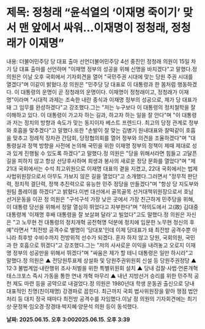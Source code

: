 # **제목: 정청래 “윤석열의 ‘이재명 죽이기’ 맞서 맨 앞에서 싸워…이재명이 정청래, 정청래가 이재명”**

  내용: 더불어민주당 당 대표 출마 선언더불어민주당 4선 중진인 정청래 의원이 15일 차기 당 대표 출마를 선언하며 "이재명 정부의 성공을 위해 신명을 바치겠다"고 말했다.정 의원은 이날 오후 국회에서 기자회견을 열어 "국민주권 시대에 맞는 당원 주권 시대를 열겠다"며 이같이 밝혔다.정 의원은 "민주당 당 대표로 이 대통령과 한 몸처럼 행동하겠다. 이 대통령의 운명이 곧 정청래의 운명이다. 이재명이 정청래이고, 정청래가 이재명"이라며 "시대적 과제는 조속한 내란 종식과 이재명 정부의 성공으로, 제가 당 대표가 돼 그 임무를 완성하겠다"고 강조했다.그는 "저는 누구보다 이 대통령의 정치철학을 잘 이해하고 있다. 이 대통령이 가고자 하는 길과, 하고자 하는 일을 잘 안다"며 "이 대통령과 저는 정치의 방향과 속도가 맞는 동지이자 베스트 프렌드다. 최고의 당정 관계로 정부와 호흡을 맞추겠다"고 말했다.또한 "손발이 잘 맞는 김병기 원내대표와 찰떡같이 호흡을 맞추고 정례적 장차관 간담회, 당정협의회를 열어 정부와 의견을 조율하겠다"며 "대통령실과 정책 방향을 사전에 논의해 국민을 위한 이재명 정부의 정책이 제때 제대로 성과 있게 진행될 수 있도록 하겠다"고 말했다.정 의원은 "당을 위해서라면 힘들고 고달픈 길을 피하지 않고 항상 선당후사하며 희생과 봉사의 새로운 정당 문화를 열었다"며 "제21대 국회에서는 수석 최고위원으로 이재명 대표의 곁을 지켰고, 22대 국회에서는 법제사법위원장으로서 아무도 가보지 않은 길을 열었다"고 소개했다.그러면서 "정무적 판단력, 정치적 결단력, 정책 추진력으로 유능한 민주 정당을 만들겠다"며 "항상 당 지도부와 원팀 플레이를 하겠다"고 밝혔다.이번 대선에서 골목골목 선거대책위원장으로서 호남 선거운동을 이끈 정 의원은 "구석구석 가장 낮은 곳에서 가장 친근하게 민주당을 위해, 이 대통령 당선을 위해서 정말 열심히 뛰었다고 자부한다"며 "하의도에서 고(故) 김대중 대통령께 '이재명 후배 대통령을 잘 보살펴 달라'고 빌었다"고도 말했다.정 의원은 자신은 "고 노무현 전 대통령의 정치개혁 공천혁명 덕분에 정치에 입문한 노무현 정신의 후예"라면서 "최전방 공격수로 별명이 '당대포'인데 이제 당대표가 돼 최전방 공격수뿐 아니라 최후방 수비수까지 전방위적 선수가 되겠다. 혼자 하지 않고 당원, 국회의원, 국민과 한 호흡으로 뛰겠다"고 강조했다.그는 "저의 사사로운 이익을 내려놓고 오로지 이재명 정부의 성공만을 위해서 뛰겠다"며 "싸움은 제가 할 테니 대통령은 일만 하시라"고 말했다.정 의원은 ▲ 전당원투표제 상설화 및 당원주권위원회 신설 등 당원주권정당 ▲ 12·3 불법계엄·내란행위 조사·처벌을 위한 특별위원회 설치 ▲ 당내 검찰·사법·언론개혁 태스크포스 즉시 가동을 통한 연내 개혁 마무리 ▲ 내년 지방선거 승리를 위한 민주적 공천 제도 마련 등을 공약으로 내걸었다.정 의원은 1980년대 학생 운동권 출신으로 당내 대표적인 친명(친이재명) 강경파로 꼽힌다. 최근까지 국회 법사위원장을 맡아 쟁점 법안 처리 등 대치 정국 때마다 최전방 공격수를 자임했다.이날 정 의원의 기자회견에는 최기상·문정복·임오경·장경태·박지혜·양문석 의원 등이 동석했다.

  **날짜: 2025.06.15. 오후 3:002025.06.15. 오후 3:39**